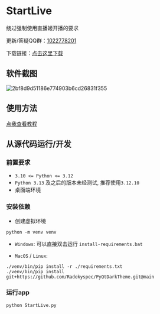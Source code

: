 # StartLive

绕过强制使用直播姬开播的要求

更新/答疑QQ群：[1022778201](https://qm.qq.com/q/fPBktdfdrG)

下载链接：[点击这里下载](https://github.com/Radekyspec/StartLive/releases/latest)

## 软件截图

![2bf8d9d51186e774903b6cd26831f355](https://github.com/user-attachments/assets/974b0dbb-fcd5-4b26-be76-42db728b8942)

## 使用方法

[点我查看教程](https://github.com/Radekyspec/StartLive/blob/master/GETTING_STARTED.md)

## 从源代码运行/开发

### 前置要求

* `3.10 <= Python <= 3.12`
* `Python 3.13` 及之后的版本未经测试, 推荐使用`3.12.10`
* 桌面端环境

### 安装依赖

* 创建虚拟环境

```shell
python -m venv venv
```

* `Windows`: 可以直接双击运行 `install-requirements.bat`

* `MacOS` / `Linux`:

```shell
./venv/bin/pip install -r ./requirements.txt
./venv/bin/pip install git+https://github.com/Radekyspec/PyQtDarkTheme.git@main
```

### 运行app

```shell
python StartLive.py
```
